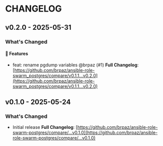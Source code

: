 # CHANGELOG

## v0.2.0 - 2025-05-31

### What's Changed

#### 🚀 Features

- feat: rename pgdump variables @brpaz (#1)
  **Full Changelog**: [https://github.com/brpaz/ansible-role-swarm_postgres/compare/v0.1.1...v0.2.0](https://github.com/brpaz/ansible-role-swarm_postgres/compare/v0.1.1...v0.2.0)

## v0.1.0 - 2025-05-24

### What's Changed

* Initial release
  **Full Changelog**: [https://github.com/brpaz/ansible-role-swarm-postgres/compare/...v0.1.0](https://github.com/brpaz/ansible-role-swarm-postgres/compare/...v0.1.0)
